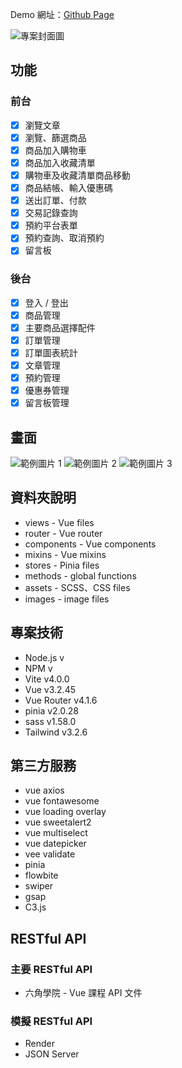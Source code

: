 Demo 網址：[Github Page](https://noname135.github.io/MetaverSpace/)

![專案封面圖]()

## 功能
### 前台
- [x] 瀏覽文章
- [x] 瀏覽、篩選商品
- [x] 商品加入購物車
- [x] 商品加入收藏清單
- [x] 購物車及收藏清單商品移動
- [x] 商品結帳、輸入優惠碼
- [x] 送出訂單、付款
- [x] 交易記錄查詢
- [x] 預約平台表單
- [x] 預約查詢、取消預約
- [x] 留言板

### 後台
- [x] 登入 / 登出
- [x] 商品管理
- [x] 主要商品選擇配件
- [x] 訂單管理
- [x] 訂單圖表統計
- [x] 文章管理
- [x] 預約管理
- [x] 優惠券管理
- [x] 留言板管理

## 畫面

![範例圖片 1]()
![範例圖片 2]()
![範例圖片 3]()

## 資料夾說明
- views - Vue files
- router - Vue router
- components - Vue components
- mixins - Vue mixins
- stores - Pinia files
- methods - global functions
- assets - SCSS、CSS files
- images - image files


## 專案技術
- Node.js v
- NPM v
- Vite v4.0.0
- Vue v3.2.45
- Vue Router v4.1.6
- pinia v2.0.28
- sass v1.58.0
- Tailwind v3.2.6


## 第三方服務
- vue axios
- vue fontawesome
- vue loading overlay
- vue sweetalert2
- vue multiselect
- vue datepicker
- vee validate
- pinia
- flowbite
- swiper
- gsap
- C3.js

## RESTful API
### 主要 RESTful API
- 六角學院 - Vue 課程 API 文件

### 模擬 RESTful API
- Render
- JSON Server
